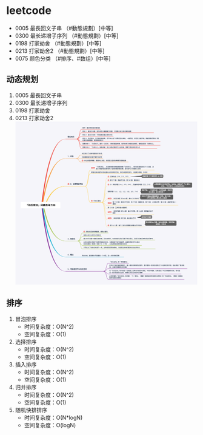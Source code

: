 # leetcode
- 0005 最長回文子串         （#動態規劃）[中等]
- 0300 最长递增子序列       （#動態規劃）[中等]
- 0198 打家劫舍            （#動態規劃）[中等]
- 0213 打家劫舍2           （#動態規劃）[中等]
- 0075 颜色分类            （#排序、#数组）[中等]
## 动态规划 
  1. 0005 最長回文子串
  2. 0300 最长递增子序列
  3. 0198 打家劫舍
  4. 0213 打家劫舍2
![动态规划](../img/动态规划.png)

## 排序
  1. 冒泡排序
     - 时间复杂度：O(N^2)
     - 空间复杂度：O(1)
  2. 选择排序
     - 时间复杂度：O(N^2)
     - 空间复杂度：O(1)
  3. 插入排序
     - 时间复杂度：O(N^2)
     - 空间复杂度：O(1)
  4. 归并排序
     - 时间复杂度：O(N^2)
     - 空间复杂度：O(1)
  4. 随机快排排序
     - 时间复杂度：O(N*logN)
     - 空间复杂度：O(logN)